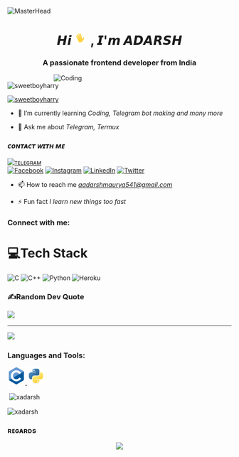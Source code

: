 ![MasterHead](https://3.bp.blogspot.com/-dB6ndKqIAuI/XdWeOASO5AI/AAAAAAAANZA/MSbT9mh6bukxkI-tqnu_GARIZZV5WNVhQCLcBGAsYHQ/s1600/image1.gif)

<h1 align="center">𝙃𝙞 <img src="https://raw.githubusercontent.com/SweetBoyHarry/SweetBoyHarry/main/391906110_WAVING_HAND_400px.gif" width="29px"> , 𝙄'𝙢 𝘼𝘿𝘼𝙍𝙎𝙃</h1>
<h3 align="center">A passionate frontend developer from India</h3>
<img align="right" alt="Coding" width="400" src="https://camo.githubusercontent.com/cae12fddd9d6982901d82580bdf321d81fb299141098ca1c2d4891870827bf17/68747470733a2f2f6d69726f2e6d656469756d2e636f6d2f6d61782f313336302f302a37513379765349765f7430696f4a2d5a2e676966">


<p align="left"> <img src="https://komarev.com/ghpvc/?username=sweetboyharry&label=Profile%20views&color=0e75b6&style=flat" alt="sweetboyharry" /> </p>

<p align="left"> <a href="https://github.com/ryo-ma/github-profile-trophy"><img src="https://github-profile-trophy.vercel.app/?username=sweetboyharry" alt="sweetboyharry" /></a> </p>

- 🌱 I’m currently learning *Coding, Telegram bot making and many more*

- 💬 Ask me about *Telegram, Termux*
### *ᴄᴏɴᴛᴀᴄᴛ ᴡɪᴛʜ ᴍᴇ*
[![ᴛᴇʟᴇɢʀᴀᴍ](https://img.shields.io/badge/telegram-1b77FF.svg?style=for-the-badge&logo=telegram)](https://t.me/xadarsh)
<br>
[![Facebook](https://img.shields.io/badge/Facebook-%231877F2.svg?logo=Facebook&logoColor=white)](https://www.facebook.com/3rabaap)
[![Instagram](https://img.shields.io/badge/Instagram-%23E4405F.svg?logo=Instagram&logoColor=white)](https://www.instagram.com/x.adarsh_x/)
[![LinkedIn](https://img.shields.io/badge/LinkedIn-%230077B5.svg?logo=linkedin&logoColor=white)](https://linkedin.com/in/https://www.linkedin.com/in/adarsh-maurya-600b2023b) 
[![Twitter](https://img.shields.io/badge/Twitter-%231DA1F2.svg?logo=Twitter&logoColor=white)](https://twitter.com/@xadarsh_x) 

- 📫 How to reach me *aadarshmaurya541@gmail.com*

- ⚡ Fun fact *I learn new things too fast*

<h3 align="left">Connect with me:</h3>
<p align="left">
</p>

# 💻Tech Stack
![C](https://img.shields.io/badge/c-%2300599C.svg?style=for-the-badge&logo=c&logoColor=white) ![C++](https://img.shields.io/badge/c++-%2300599C.svg?style=for-the-badge&logo=c%2B%2B&logoColor=white) ![Python](https://img.shields.io/badge/python-3670A0?style=for-the-badge&logo=python&logoColor=ffdd54) ![Heroku](https://img.shields.io/badge/heroku-%23430098.svg?style=for-the-badge&logo=heroku&logoColor=white)

### ✍️Random Dev Quote
![](https://quotes-github-readme.vercel.app/api?type=horizontal&theme=tokyonight)

---
[![](https://visitcount.itsvg.in/api?id=xadarsh&icon=6&color=0)](https://visitcount.itsvg.in)


<h3 align="left">Languages and Tools:</h3>
<p align="left"> <a href="https://www.cprogramming.com/" target="_blank" rel="noreferrer"> <img src="https://raw.githubusercontent.com/devicons/devicon/master/icons/c/c-original.svg" alt="c" width="40" height="40"/> </a> <a href="https://www.python.org" target="_blank" rel="noreferrer"> <img src="https://raw.githubusercontent.com/devicons/devicon/master/icons/python/python-original.svg" alt="python" width="40" height="40"/> </a> </p>

<p>&nbsp;<img align="center" src="https://github-readme-stats.vercel.app/api?username=xadarsh&show_icons=true&locale=en" alt="xadarsh" /></p>

<p><img align="center" src="https://github-readme-streak-stats.herokuapp.com/?user=xadarsh&" alt="xadarsh" /></p>

### ʀᴇɢᴀʀᴅs
<p align="center">
  <a href="https://github.com/xadarsh" target="_blank">
    <!-- <img src="https://github.com/PratheekXD/PratheekXD/blob/main/Assets/Hello%20world.gif" width="450"> -->
    <!-- <img src="https://svg-banners.vercel.app/api?type=glitch&text1=𝑻𝒉𝒂𝒏𝒌𝒚𝒐𝒖 𝑭𝒐𝒓 𝑽𝒊𝒔𝒊𝒕𝒊𝒏𝒈 𝑴𝒚 𝑷𝒓𝒐𝒇𝒊𝒍𝒆 ❣️🥀&width=2000&height=100" width="450"> -->
    <img src="https://svg-banners.vercel.app/api?type=typeWriter&text1=𝑻𝒉𝒂𝒏𝒌𝒚𝒐𝒖 𝑭𝒐𝒓 𝑽𝒊𝒔𝒊𝒕𝒊𝒏𝒈 𝑴𝒚 𝑷𝒓𝒐𝒇𝒊𝒍𝒆 ❣️🥀&width=700&height=100" width="700">
  </a>
</p>
